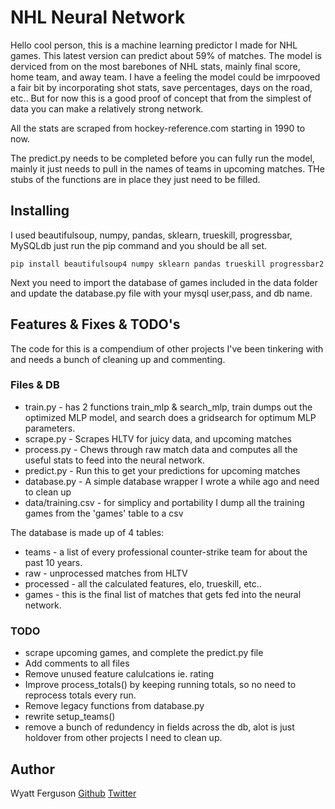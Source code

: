
# NHL Neural Network

Hello cool person, this is a machine learning predictor I made for NHL games. This latest version can predict about 59% of matches. The model is derviced from on the most barebones of NHL stats, mainly final score, home team, and away team. I have a feeling the model could be imrpooved a fair bit by incorporating shot stats, save percentages, days on the road, etc.. But for now this is a good proof of concept that from the simplest of data you can make a relatively strong network.

All the stats are scraped from hockey-reference.com starting in 1990 to now. 

The predict.py needs to be completed before you can fully run the model, mainly it just needs to pull in the names of teams in upcoming matches. THe stubs of the functions are in place they just need to be filled.


## Installing 

I used beautifulsoup, numpy, pandas, sklearn, trueskill, progressbar, MySQLdb just run the pip command and you should be all set.

```
pip install beautifulsoup4 numpy sklearn pandas trueskill progressbar2
```
Next you need to import the database of games included in the data folder and update the database.py file with your mysql user,pass, and db name.


## Features & Fixes & TODO's

The code for this is a compendium of other projects I've been tinkering with and needs a bunch of cleaning up and commenting. 

### Files & DB

* train.py - has 2 functions train_mlp & search_mlp, train dumps out the optimized MLP model, and search does a gridsearch for optimum MLP parameters.
* scrape.py - Scrapes HLTV for juicy data, and upcoming matches
* process.py - Chews through raw match data and computes all the useful stats to feed into the neural network. 
* predict.py - Run this to get your predictions for upcoming matches
* database.py - A simple database wrapper I wrote a while ago and need to clean up
* data/training.csv - for simplicy and portability I dump all the training games from the 'games' table to a csv

The database is made up of 4 tables:
* teams - a list of every professional counter-strike team for about the past 10 years.
* raw - unprocessed matches from HLTV
* processed - all the calculated features, elo, trueskill, etc..
* games - this is the final list of matches that gets fed into the neural network. 


### TODO

* scrape upcoming games, and complete the predict.py file
* Add comments to all files
* Remove unused feature calulcations ie. rating
* Improve process_totals() by keeping running totals, so no need to reprocess totals every run.
* Remove legacy functions from database.py
* rewrite setup_teams() 
* remove a bunch of redundency in fields across the db, alot is just holdover from other projects I need to clean up.


## Author

Wyatt Ferguson
[Github](https://github.com/wyattferguson)
[Twitter](https://twitter.com/wyattferguson)

